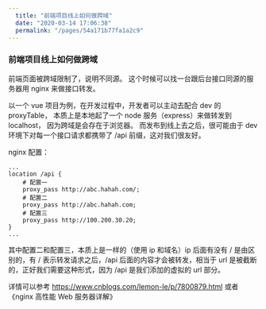 ```yaml
---
  title: "前端项目线上如何做跨域"
  date: "2020-03-14 17:06:38"
  permalink: "/pages/54a171b77fa1a2c9"
---
```

### 前端项目线上如何做跨域

前端页面被跨域限制了，说明不同源。 这个时候可以找一台跟后台接口同源的服务器用 nginx 来做接口转发。

以一个 vue 项目为例，在开发过程中，开发者可以主动去配合 dev 的 proxyTable， 本质上是本地起了一个 node 服务（express）来做转发到 localhost， 因为跨域是会存在于浏览器。 而发布到线上去之后，很可能由于 dev 环境下对每一个接口请求都携带了 /api 前缀，这对我们很友好。

nginx 配置：

    ...
    location /api {
    	# 配置一
    	proxy_pass http://abc.hahah.com/;
    	# 配置二
    	proxy_pass http://abc.hahah.com;
    	# 配置三
    	proxy_pass http://100.200.30.20;
    }
    ...

其中配置二和配置三，本质上是一样的（使用 ip 和域名）ip 后面有没有 / 是由区别的，有 / 表示转发请求之后，/api 后面的内容才会被转发，相当于 url 是被截断的，正好我们需要这种形式，因为 /api 是我们添加的虚拟的 url 部分。

详情可以参考 https://www.cnblogs.com/lemon-le/p/7800879.html 或者 《nginx 高性能 Web 服务器详解》
